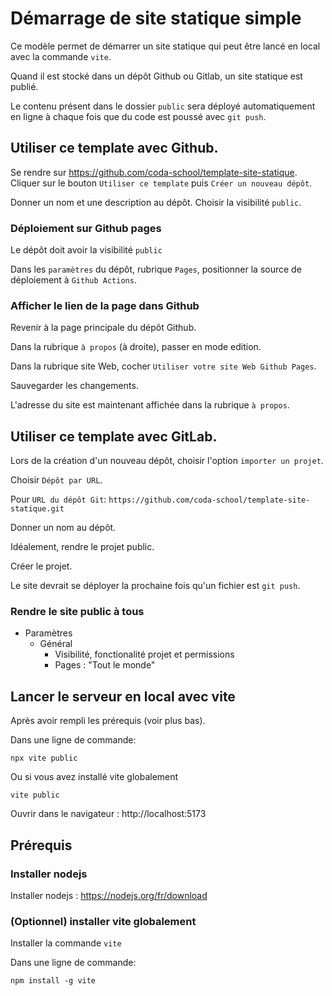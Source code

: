 # Démarrage de site statique simple

Ce modèle permet de démarrer un site statique qui peut être lancé en local avec la commande `vite`.

Quand il est stocké dans un dépôt Github ou Gitlab, un site statique est publié.

Le contenu présent dans le dossier `public` sera déployé automatiquement en ligne à chaque fois que du code est poussé avec `git push`.

## Utiliser ce template avec Github.

Se rendre sur https://github.com/coda-school/template-site-statique.
Cliquer sur le bouton `Utiliser ce template` puis `Créer un nouveau dépôt`.

Donner un nom et une description au dépôt.
Choisir la visibilité `public`.

### Déploiement sur Github pages

Le dépôt doit avoir la visibilité `public`

Dans les `paramètres` du dépôt, rubrique `Pages`, positionner la source de déploiement à `Github Actions`.

### Afficher le lien de la page dans Github

Revenir à la page principale du dépôt Github.

Dans la rubrique `à propos` (à droite), passer en mode edition.

Dans la rubrique site Web, cocher `Utiliser votre site Web Github Pages`.

Sauvegarder les changements.

L'adresse du site est maintenant affichée dans la rubrique `à propos`.

## Utiliser ce template avec GitLab.

Lors de la création d'un nouveau dépôt, choisir l'option `importer un projet`.

Choisir `Dépôt par URL`.

Pour `URL du dépôt Git`: `https://github.com/coda-school/template-site-statique.git`

Donner un nom au dépôt.

Idéalement, rendre le projet public.

Créer le projet.

Le site devrait se déployer la prochaine fois qu'un fichier est `git push`.

### Rendre le site public à tous

- Paramètres
  - Général
    - Visibilité, fonctionalité projet et permissions
    - Pages : "Tout le monde"
    

## Lancer le serveur en local avec vite

Après avoir rempli les prérequis (voir plus bas).

Dans une ligne de commande:
```shell
npx vite public
```

Ou si vous avez installé vite globalement
```shell
vite public
```

Ouvrir dans le navigateur : http://localhost:5173

## Prérequis

### Installer nodejs

Installer nodejs : https://nodejs.org/fr/download

### (Optionnel) installer vite globalement

Installer la commande `vite`

Dans une ligne de commande:
```shell
npm install -g vite
```

